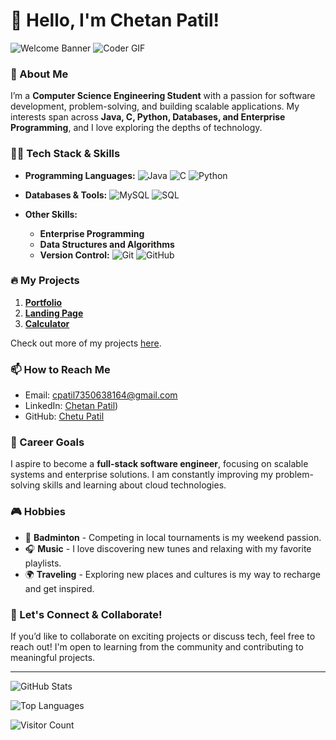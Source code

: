 # 👋 Hello, I'm Chetan Patil!

![Welcome Banner](https://user-images.githubusercontent.com/your-banner.png) <!-- Optional: Add a banner image of your choice -->
![Coder GIF](https://media.giphy.com/media/VTtANKl0beDFQRLDTh/giphy.gif)


### 🌟 About Me
I’m a **Computer Science Engineering Student** with a passion for software development, problem-solving, and building scalable applications. My interests span across **Java, C, Python, Databases, and Enterprise Programming**, and I love exploring the depths of technology.

### 👨‍💻 Tech Stack & Skills

- **Programming Languages:** 
  ![Java](https://img.shields.io/badge/Java-%23ED8B00.svg?style=flat-square&logo=java&logoColor=white)
  ![C](https://img.shields.io/badge/C-%2300599C.svg?style=flat-square&logo=c&logoColor=white)
  ![Python](https://img.shields.io/badge/Python-3670A0?style=flat-square&logo=python&logoColor=ffdd54)

- **Databases & Tools:**
  ![MySQL](https://img.shields.io/badge/MySQL-4479A1?style=flat-square&logo=mysql&logoColor=white)
  ![SQL](https://img.shields.io/badge/SQL-%23025E8C.svg?style=flat-square&logo=postgresql&logoColor=white)

- **Other Skills:**
  - **Enterprise Programming**
  - **Data Structures and Algorithms**
  - **Version Control:** 
    ![Git](https://img.shields.io/badge/Git-%23F05033.svg?style=flat-square&logo=git&logoColor=white)
    ![GitHub](https://img.shields.io/badge/GitHub-%23121011.svg?style=flat-square&logo=github&logoColor=white)

### 🔥 My Projects
1. **[Portfolio](#)** 
2. **[Landing Page](#)** 
3. **[Calculator](#)** 

Check out more of my projects [here](https://github.com/chetupatil1818/OIBSIP).

### 📫 How to Reach Me
- Email: [cpatil7350638164@gmail.com](mailto:cpatil7350638164@gmail.com)
- LinkedIn: [Chetan Patil](https://www.linkedin.com/in/chetan-patil-aa2545266?lipi=urn%3Ali%3Apage%3Ad_flagship3_profile_view_base_contact_details%3B2iyKUgzhRjWvHAtoFWOYVw%3D%3D))
- GitHub: [Chetu Patil](https://github.com/chetupatil1818)

### 💼 Career Goals
I aspire to become a **full-stack software engineer**, focusing on scalable systems and enterprise solutions. I am constantly improving my problem-solving skills and learning about cloud technologies.

### 🎮 Hobbies
- 🏸 **Badminton** - Competing in local tournaments is my weekend passion.
- 🎧 **Music** - I love discovering new tunes and relaxing with my favorite playlists.
- 🌍 **Traveling** - Exploring new places and cultures is my way to recharge and get inspired.

### 🌟 Let's Connect & Collaborate!
If you’d like to collaborate on exciting projects or discuss tech, feel free to reach out! I'm open to learning from the community and contributing to meaningful projects.

---

![GitHub Stats](https://github-readme-stats.vercel.app/api?username=chetupatil1818&show_icons=true&hide_border=true&theme=radical)

![Top Languages](https://github-readme-stats.vercel.app/api/top-langs/?username=chetupatil1818&layout=compact&theme=radical)

![Visitor Count](https://komarev.com/ghpvc/?username=chetupatil1818&color=blue)
